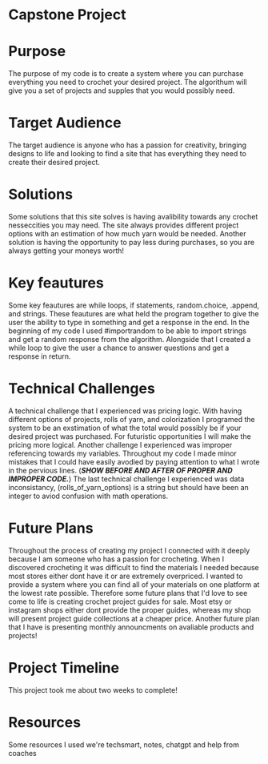 # Capstone Project 

# Purpose 
The purpose of my code is to create a system where you can purchase everything you need to crochet your desired project. The algorithum will give you a set of projects and supples that you would possibly need. 

# Target Audience 
The target audience is anyone who has a passion for creativity, bringing designs to life and looking to find a site that has everything they need to create their desired project. 

# Solutions
Some solutions that this site solves is having avalibility towards any crochet nesseccities you may need. The site always provides different project options with an estimation of how much yarn would be needed. Another solution is having the opportunity to pay less during purchases, so you are always getting your moneys worth! 

# Key feautures 
Some key feautures are while loops, if statements, random.choice, .append, and strings. These feautures are what held the program together to give the user the ability to type in something and get a response in the end. In the beginning of my code I used #importrandom to be able to import strings and get a random response from the algorithm. Alongside that I created a while loop to give the user a chance to answer questions and get a response in return. 

# Technical Challenges 
A technical challenge that I experienced was pricing logic. With having different options of projects, rolls of yarn, and colorization I programed the system to be an exstimation of what the total would possibly be if your desired project was purchased. For futuristic opportunities I will make the pricing more logical. Another challenge I experienced was improper referencing towards my variables. Throughout my code I made minor mistakes that I could have easily avodied by paying attention to what I wrote in the pervious lines. (***SHOW BEFORE AND AFTER OF PROPER AND IMPROPER CODE.***) The last technical challenge I experienced was data inconsistancy, (rolls_of_yarn_options) is a string but should have been an integer to aviod confusion with math operations. 

# Future Plans 
Throughout the process of creating my project I connected with it deeply because I am someone who has a passion for crocheting. When I discovered crocheting it was difficult to find the materials I needed because most stores either dont have it or are extremely overpriced. I wanted to provide a system where you can find all of your materials on one platform at the lowest rate possible. Therefore some future plans that I'd love to see come to life is creating crochet project guides for sale. Most etsy or instagram shops either dont provide the proper guides, whereas my shop will present project guide collections at a cheaper price. Another future plan that I have is presenting monthly announcments on avaliable products and projects!

# Project Timeline
This project took me about two weeks to complete!

# Resources 
Some resources I used we're techsmart, notes, chatgpt and help from coaches
